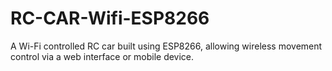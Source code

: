 # RC-CAR-Wifi-ESP8266
A Wi-Fi controlled RC car built using ESP8266, allowing wireless movement control via a web interface or mobile device.

